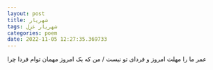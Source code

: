 ```yaml
---
layout: post
title: شهریار
tags: شهریار غزل
categories: poem
date: 2022-11-05 12:27:35.369733
---
```


عمر ما را مهلت امروز و فردای تو نیست / من که یک امروز مهمان توام فردا چرا